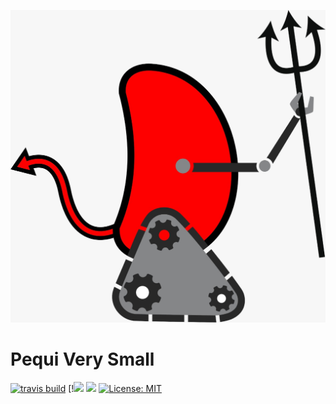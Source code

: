 ![](https://github.com/PEQUI-MEC/PY-VSSS-INF/blob/master/docs/images/pyfromhell.jpeg)

# Pequi Very Small
 [![travis build](https://img.shields.io/travis/PEQUI-MEC/VSSS-INF/master.svg)](https://travis-ci.org/PEQUI-MEC/VSSS-INF) [!![](https://img.shields.io/github/stars/PEQUI-MEC/VSSS-INF.svg) ![](https://img.shields.io/github/contributors/PEQUI-MEC/VSSS-INF.svg) [![License: MIT](https://img.shields.io/badge/License-MIT-yellow.svg)](https://github.com/PEQUI-MEC/VSSS-INF/blob/master/docs/LICENSE)